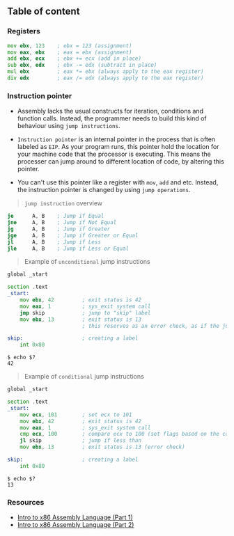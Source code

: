 ## Table of content

### Registers

```asm
mov ebx, 123    ; ebx = 123 (assignment)
mov eax, ebx    ; eax = ebx (assignment)
add ebx, ecx    ; ebx += ecx (add in place)
sub ebx, edx    ; ebx -= edx (subtract in place)
mul ebx         ; eax *= ebx (always apply to the eax register)
div edx         ; eax /= edx (always apply to the eax register)
```

### Instruction pointer

- Assembly lacks the usual constructs for iteration, conditions and function calls. Instead, the programmer needs to build this kind of behaviour using `jump instructions`.

- `Instruction pointer` is an internal pointer in the process that is often labeled as `EIP`. As your program runs, this pointer hold the location for your machine code that the processor is executing. This means the processer can jump around to different location of code, by altering this pointer.

- You can't use this pointer like a register with `mov`, `add` and etc. Instead, the instruction pointer is changed by using `jump operations`.

> `jump instruction` overview

```asm
je		A, B 	; Jump if Equal
jne		A, B 	; Jump if Not Equal
jg		A, B 	; Jump if Greater
jge		A, B 	; Jump if Greater or Equal
jl		A, B 	; Jump if Less
jle		A, B 	; Jump if Less or Equal
```


> Example of `unconditional` jump instructions

```asm
global _start

section .text
_start:
    mov ebx, 42         ; exit status is 42
    mov eax, 1          ; sys_exit system call
    jmp skip            ; jump to "skip" label
    mov ebx, 13         ; exit status is 13
						; this reserves as an error check, as if the jump works, the 'ebx' will stay as 42

skip:					; creating a label
    int 0x80
```

```shell
$ echo $?
42
```

> Example of `conditional` jump instructions

```asm
global _start

section .text
_start:
    mov ecx, 101		; set ecx to 101
	mov ebx, 42         ; exit status is 42
    mov eax, 1          ; sys_exit system call
	cmp ecx, 100		; compare ecx to 100 (set flags based on the comparison)
    jl skip             ; jump if less than
    mov ebx, 13         ; exit status is 13 (error check)

skip:					; creating a label
    int 0x80
```

```shell
$ echo $?
13
```

### Resources
- [Intro to x86 Assembly Language (Part 1)](https://www.youtube.com/watch?v=wLXIWKUWpSs)
- [Intro to x86 Assembly Language (Part 2)](https://www.youtube.com/watch?v=cFGJhn97e3s)
